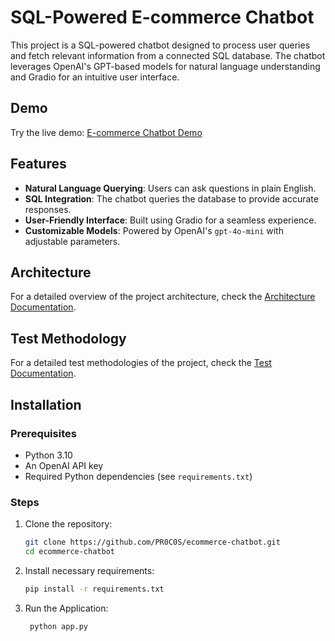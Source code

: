 # SQL-Powered E-commerce Chatbot

This project is a SQL-powered chatbot designed to process user queries and fetch relevant information from a connected SQL database. The chatbot leverages OpenAI's GPT-based models for natural language understanding and Gradio for an intuitive user interface.

## Demo
Try the live demo: [E-commerce Chatbot Demo](https://huggingface.co/spaces/procos/ecommerce-v2)

## Features
- **Natural Language Querying**: Users can ask questions in plain English.
- **SQL Integration**: The chatbot queries the database to provide accurate responses.
- **User-Friendly Interface**: Built using Gradio for a seamless experience.
- **Customizable Models**: Powered by OpenAI's `gpt-4o-mini` with adjustable parameters.

## Architecture
For a detailed overview of the project architecture, check the [Architecture Documentation](docs/architecture.md).

## Test Methodology
For a detailed test methodologies of the project, check the [Test Documentation](docs/test_method.md).

## Installation

### Prerequisites
- Python 3.10
- An OpenAI API key
- Required Python dependencies (see `requirements.txt`)

### Steps
1. Clone the repository:
   ```bash
   git clone https://github.com/PR0C0S/ecommerce-chatbot.git
   cd ecommerce-chatbot

2. Install necessary requirements:
      ```bash
     pip install -r requirements.txt
     ```
3. Run the Application:
    ```bash
     python app.py
     ```